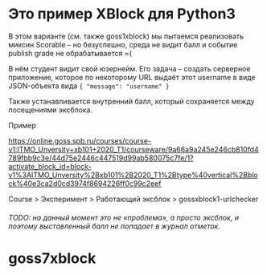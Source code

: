 # Это пример XBlock для Python3

В этом варианте (см. также goss1xblock) мы пытаемся реализовать миксин Scorable – но безуспешно, среда не видит балл и событие publish grade не обрабатывается =(


В нём студент видит свой юзернейм. Его задача – создать серверное приложение, которое по некоторому URL выдаёт этот username в виде JSON-объекта вида `{ "message": "username" }`



Также устанавливается внутренний балл, который сохраняется между посещениями эксблока.

Пример

https://online.goss.spb.ru/courses/course-v1:ITMO_Unversity+xb101+2020_T1/courseware/9a66a9a245e246cb810fd4789fbb9c3e/44d75e2446c447519d99ab580075c7fe/1?activate_block_id=block-v1%3AITMO_Unversity%2Bxb101%2B2020_T1%2Btype%40vertical%2Bblock%40e3ca2d0cd3974f8694226ff0c99c2eef

Course > Эксперимент > Работающий эксблок > gossxblock1-urlchecker

###### TODO: на данный момент это не «проблема», а просто эксблок, и поэтому выставленный балл не попадает в журнал отметок.



# goss7xblock
